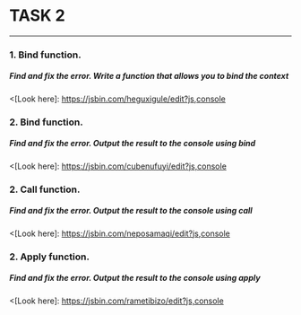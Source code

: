 # TASK 2 #
--- 
>
 ### 1. Bind function. ###
 ##### Find and fix the error. Write a function that allows you to bind the context #####
 <[Look here]: <https://jsbin.com/heguxigule/edit?js,console>

 ### 2. Bind function. ###
 ##### Find and fix the error. Output the result to the console using bind  #####
 <[Look here]: <https://jsbin.com/cubenufuyi/edit?js,console>
 
 ### 2. Call function. ###
 ##### Find and fix the error. Output the result to the console using call #####
 <[Look here]: <https://jsbin.com/neposamaqi/edit?js,console>

 ### 2. Apply function. ###
 ##### Find and fix the error. Output the result to the console using apply #####
 <[Look here]: <https://jsbin.com/rametibizo/edit?js,console>
 >